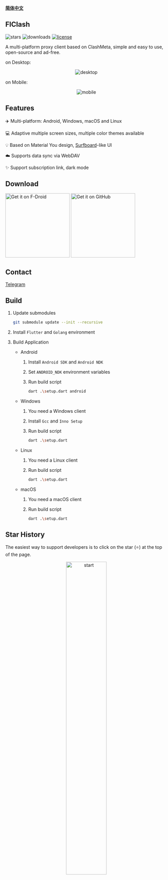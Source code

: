 <div>

[**简体中文**](README_zh_CN.md)

</div>

## FlClash

<p style="text-align: left;">
    <img alt="stars" src="https://img.shields.io/github/stars/chen08209/FlClash?style=flat-square&logo=github"/>
    <img alt="downloads" src="https://img.shields.io/github/downloads/chen08209/FlClash/total"/>
    <a href="LICENSE">
        <img alt="license" src="https://img.shields.io/github/license/chen08209/FlClash"/>
    </a>
</p>

A multi-platform proxy client based on ClashMeta, simple and easy to use, open-source and ad-free.

on Desktop:
<p style="text-align: center;">
    <img alt="desktop" src="snapshots/desktop.gif">
</p>

on Mobile:
<p style="text-align: center;">
    <img alt="mobile" src="snapshots/mobile.gif">
</p>

## Features

✈️ Multi-platform: Android, Windows, macOS and Linux

💻 Adaptive multiple screen sizes, multiple color themes available

💡 Based on Material You design, [Surfboard](https://github.com/getsurfboard/surfboard)-like UI

☁️ Supports data sync via WebDAV

✨ Support subscription link, dark mode

## Download

<a href="https://chen08209.github.io/FlClash-fdroid-repo/repo?fingerprint=789D6D32668712EF7672F9E58DEEB15FBD6DCEEC5AE7A4371EA72F2AAE8A12FD"><img alt="Get it on F-Droid" src="snapshots/get-it-on-fdroid.svg" width="200px"/></a> <a href="https://github.com/chen08209/FlClash/releases"><img alt="Get it on GitHub" src="snapshots/get-it-on-github.svg" width="200px"/></a>

## Contact

[Telegram](https://t.me/+G-veVtwBOl4wODc1)

## Build

1. Update submodules
   ```bash
   git submodule update --init --recursive
   ```

2. Install `Flutter` and `Golang` environment

3. Build Application

    - Android

        1. Install `Android SDK` and `Android NDK`

        2. Set `ANDROID_NDK` environment variables

        3. Run build script

           ```bash
           dart .\setup.dart android
           ```

    - Windows

        1. You need a Windows client

        2. Install `Gcc` and `Inno Setup`

        3. Run build script

           ```bash
           dart .\setup.dart	
           ```

    - Linux

        1. You need a Linux client

        2. Run build script

           ```bash
           dart .\setup.dart	
           ```

    - macOS

        1. You need a macOS client

        2. Run build script

           ```bash
           dart .\setup.dart	
           ```

## Star History

The easiest way to support developers is to click on the star (⭐) at the top of the page.

<p style="text-align: center;">
    <a href="https://api.star-history.com/svg?repos=chen08209/FlClash&Date">
        <img alt="start" width=50% src="https://api.star-history.com/svg?repos=chen08209/FlClash&Date"/>
    </a>
</p>